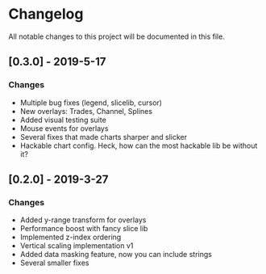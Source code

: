 # Changelog
All notable changes to this project will be documented in this file.

## [0.3.0] - 2019-5-17
### Changes
- Multiple bug fixes (legend, slicelib, cursor)
- New overlays: Trades, Channel, Splines
- Added visual testing suite
- Mouse events for overlays
- Several fixes that made charts sharper and slicker
- Hackable chart config. Heck, how can the most hackable lib be without it?

## [0.2.0] - 2019-3-27
### Changes
- Added y-range transform for overlays
- Performance boost with fancy slice lib
- Implemented z-index ordering
- Vertical scaling implementation v1
- Added data masking feature, now you can include strings
- Several smaller fixes
